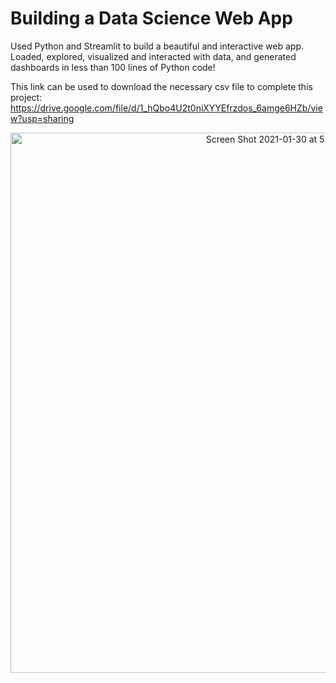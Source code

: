 # Building a Data Science Web App
Used Python and Streamlit to build a beautiful and interactive web app. Loaded, explored, visualized and interacted with data, and generated dashboards in less than 100 lines of Python code!

This link can be used to download the necessary csv file to complete this project:
https://drive.google.com/file/d/1_hQbo4U2t0niXYYEfrzdos_6amge6HZb/view?usp=sharing

<p align="center">
<img width="864" alt="Screen Shot 2021-01-30 at 5 16 23 PM" src="https://user-images.githubusercontent.com/53641091/106371906-16a54d00-631f-11eb-844a-c03060b24d92.png">
</p>
